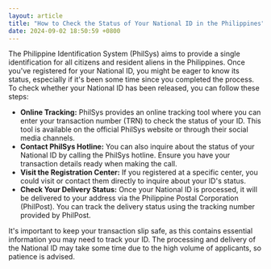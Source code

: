 ```yaml
---
layout: article
title: "How to Check the Status of Your National ID in the Philippines"
date: 2024-09-02 18:50:59 +0800
---
```


<p>The Philippine Identification System (PhilSys) aims to provide a single identification for all citizens and resident aliens in the Philippines. Once you've registered for your National ID, you might be eager to know its status, especially if it's been some time since you completed the process. To check whether your National ID has been released, you can follow these steps:</p><ul><li><strong>Online Tracking:</strong> PhilSys provides an online tracking tool where you can enter your transaction number (TRN) to check the status of your ID. This tool is available on the official PhilSys website or through their social media channels.</li><li><strong>Contact PhilSys Hotline:</strong> You can also inquire about the status of your National ID by calling the PhilSys hotline. Ensure you have your transaction details ready when making the call.</li><li><strong>Visit the Registration Center:</strong> If you registered at a specific center, you could visit or contact them directly to inquire about your ID's status.</li><li><strong>Check Your Delivery Status:</strong> Once your National ID is processed, it will be delivered to your address via the Philippine Postal Corporation (PhilPost). You can track the delivery status using the tracking number provided by PhilPost.</li></ul><p>It's important to keep your transaction slip safe, as this contains essential information you may need to track your ID. The processing and delivery of the National ID may take some time due to the high volume of applicants, so patience is advised.</p>